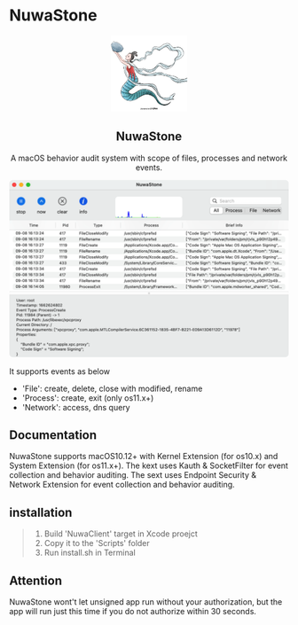 # NuwaStone
<p align="center">
    <div align="center"><img src=https://raw.githubusercontent.com/ConradSun/NuwaStone/main/Docs/nuwa.png width=138  /></div>
    <h2 align="center">NuwaStone</h2>
    <div align="center">A macOS behavior audit system with scope of files, processes and network events.</div>
</p>

<p align="center"><img src="https://raw.githubusercontent.com/ConradSun/NuwaStone/main/Docs/NuwaStone.png"></p>

It supports events as below
- 'File': create, delete, close with modified, rename
- 'Process': create, exit (only os11.x+)
- 'Network': access, dns query

## Documentation
NuwaStone supports macOS10.12+ with Kernel Extension (for os10.x) and System Extension (for os11.x+).
The kext uses Kauth & SocketFilter for event collection and behavior auditing.
The sext uses Endpoint Security & Network Extension for event collection and behavior auditing.

## installation
>1. Build 'NuwaClient' target in Xcode proejct
>2. Copy it to the 'Scripts' folder
>3. Run install.sh in Terminal

## Attention
NuwaStone wont't let unsigned app run without your authorization, but the app will run just this time if you do not authorize within 30 seconds.